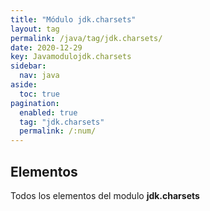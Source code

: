```yaml
---
title: "Módulo jdk.charsets"
layout: tag
permalink: /java/tag/jdk.charsets/
date: 2020-12-29
key: Javamodulojdk.charsets
sidebar: 
  nav: java
aside: 
  toc: true
pagination: 
  enabled: true
  tag: "jdk.charsets"
  permalink: /:num/
---
```


<h2>Elementos</h2>
Todos los elementos del modulo <strong>jdk.charsets</strong>
